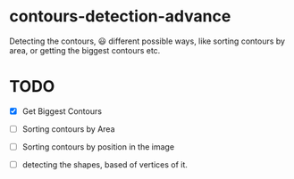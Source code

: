 # contours-detection-advance
Detecting the contours, 😃  different possible ways, like sorting contours by area, or getting the biggest contours etc.

# TODO

- [x] Get Biggest Contours

- [ ] Sorting contours by Area

- [ ] Sorting contours by position in the image

- [ ] detecting the shapes, based of vertices of it. 
